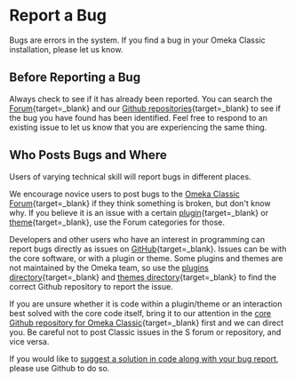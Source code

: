 # Report a Bug

Bugs are errors in the system. If you find a bug in your Omeka Classic installation, please let us know.

## Before Reporting a Bug
Always check to see if it has already been reported. You can search the [Forum](http://forum.omeka.org){target=_blank} and our [Github repositories](https://github.com/omeka){target=_blank} to see if the bug you have found has been identified. Feel free to respond to an existing issue to let us know that you are experiencing the same thing. 

## Who Posts Bugs and Where
Users of varying technical skill will report bugs in different places. 

We encourage novice users to post bugs to the [Omeka Classic Forum](https://forum.omeka.org/c/omeka-classic/7){target=_blank} if they think something is broken, but don't know why. If you believe it is an issue with a certain [plugin](https://forum.omeka.org/c/omeka-classic/plugins/10){target=_blank} or [theme](https://forum.omeka.org/c/omeka-classic/themes/11){target=_blank}, use the Forum categories for those. 

Developers and other users who have an interest in programming can report bugs directly as issues on [GitHub](https://github.com/omeka){target=_blank}. Issues can be with the core software, or with a plugin or theme. Some plugins and themes are not maintained by the Omeka team, so use the [plugins directory](https://omeka.org/classic/plugins/){target=_blank} and [themes directory](https://omeka.org/classic/themes/){target=_blank} to find the correct Github repository to report the issue. 

If you are unsure whether it is code within a plugin/theme or an interaction best solved with the core code itself, bring it to our attention in the [core Github repository for Omeka Classic](https://github.com/omeka/Omeka){target=_blank} first and we can direct you. Be careful not to post Classic issues in the S forum or repository, and vice versa. 

If you would like to [suggest a solution in code along with your bug report](../Technical/Contribute_Code_to_Omeka.md), please use Github to do so.
